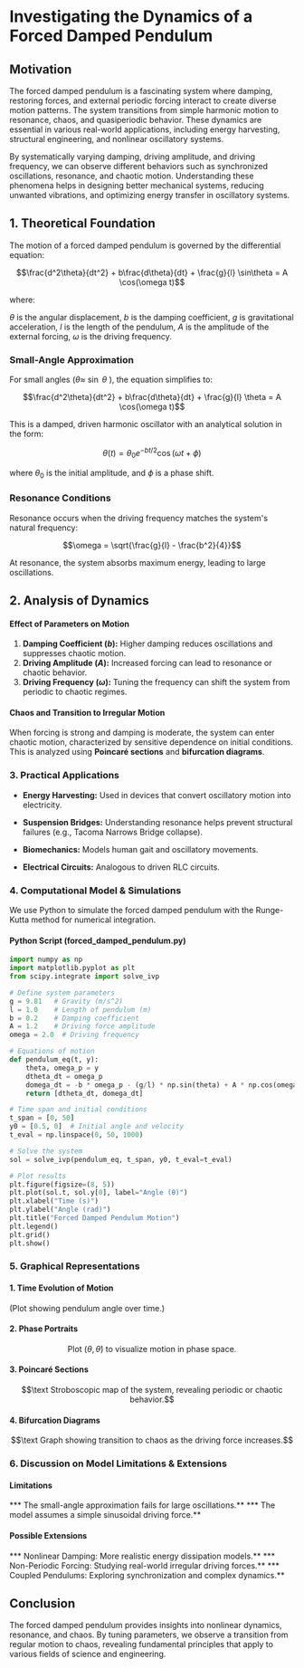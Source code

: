 # Investigating the Dynamics of a Forced Damped Pendulum
## Motivation
The forced damped pendulum is a fascinating system where damping, restoring forces, and external periodic forcing interact to create diverse motion patterns. The system transitions from simple harmonic motion to resonance, chaos, and quasiperiodic behavior. These dynamics are essential in various real-world applications, including energy harvesting, structural engineering, and nonlinear oscillatory systems.</p>

By systematically varying damping, driving amplitude, and driving frequency, we can observe different behaviors such as synchronized oscillations, resonance, and chaotic motion. Understanding these phenomena helps in designing better mechanical systems, reducing unwanted vibrations, and optimizing energy transfer in oscillatory systems.</p>

## 1. Theoretical Foundation
The motion of a forced damped pendulum is governed by the differential equation:

$$\frac{d^2\theta}{dt^2} + b\frac{d\theta}{dt} + \frac{g}{l} \sin\theta = A \cos(\omega t)$$



where:

$\theta$   is the angular displacement,
$b$        is the damping coefficient,
$g$        is gravitational acceleration,
$l$        is the length of the pendulum,
$A$        is the amplitude of the external forcing,
$\omega$   is the driving frequency.

### Small-Angle Approximation
For small angles ($\theta\approx$ $\sin$ $\theta$ ), the equation simplifies to:

$$\frac{d^2\theta}{dt^2} + b\frac{d\theta}{dt} + \frac{g}{l} \theta = A \cos(\omega t)$$

This is a damped, driven harmonic oscillator with an analytical solution in the form:

$$\theta(t) = \theta_0 e^{-bt/2} \cos(\omega t + \phi)$$

where $\theta_0$ is the initial amplitude, and $\phi$ is a phase shift.

### Resonance Conditions
Resonance occurs when the driving frequency matches the system's natural frequency:

$$\omega = \sqrt{\frac{g}{l} - \frac{b^2}{4}}$$

At resonance, the system absorbs maximum energy, leading to large oscillations.

## 2. Analysis of Dynamics
#### Effect of Parameters on Motion
1. **Damping Coefficient ($b$):**
Higher damping reduces oscillations and suppresses chaotic motion.
2. **Driving Amplitude ($A$):**
Increased forcing can lead to resonance or chaotic behavior.
3. **Driving Frequency ($\omega$):**
Tuning the frequency can shift the system from periodic to chaotic regimes.
#### Chaos and Transition to Irregular Motion
When forcing is strong and damping is moderate, the system can enter chaotic motion, characterized by sensitive dependence on initial conditions. This is analyzed using **Poincaré sections** and **bifurcation diagrams**.

### 3. Practical Applications
* **Energy Harvesting:** Used in devices that convert oscillatory motion into electricity.</p>
* **Suspension Bridges:** Understanding resonance helps prevent structural failures (e.g., Tacoma Narrows Bridge collapse).</p>
* **Biomechanics:** Models human gait and oscillatory movements.</p>
* **Electrical Circuits:** Analogous to driven RLC circuits.
### 4. Computational Model & Simulations
We use Python to simulate the forced damped pendulum with the Runge-Kutta method for numerical integration.

#### Python Script (forced_damped_pendulum.py)
```python
import numpy as np
import matplotlib.pyplot as plt
from scipy.integrate import solve_ivp

# Define system parameters
g = 9.81   # Gravity (m/s^2)
l = 1.0    # Length of pendulum (m)
b = 0.2    # Damping coefficient
A = 1.2    # Driving force amplitude
omega = 2.0  # Driving frequency

# Equations of motion
def pendulum_eq(t, y):
    theta, omega_p = y
    dtheta_dt = omega_p
    domega_dt = -b * omega_p - (g/l) * np.sin(theta) + A * np.cos(omega * t)
    return [dtheta_dt, domega_dt]

# Time span and initial conditions
t_span = [0, 50]
y0 = [0.5, 0]  # Initial angle and velocity
t_eval = np.linspace(0, 50, 1000)

# Solve the system
sol = solve_ivp(pendulum_eq, t_span, y0, t_eval=t_eval)

# Plot results
plt.figure(figsize=(8, 5))
plt.plot(sol.t, sol.y[0], label="Angle (θ)")
plt.xlabel("Time (s)")
plt.ylabel("Angle (rad)")
plt.title("Forced Damped Pendulum Motion")
plt.legend()
plt.grid()
plt.show() 
```

### 5. Graphical Representations
#### 1. Time Evolution of Motion
(Plot showing pendulum angle over time.)

#### 2. Phase Portraits
$${{\text{Plot } (\theta, \dot{\theta}) \text{ to visualize motion in phase space.}}}$$

#### 3. Poincaré Sections
$$\text Stroboscopic map of the system, revealing periodic or chaotic behavior.$$

#### 4. Bifurcation Diagrams
$$\text Graph showing transition to chaos as the driving force increases.$$

### 6. Discussion on Model Limitations & Extensions
#### Limitations
*** The small-angle approximation fails for large oscillations.**
*** The model assumes a simple sinusoidal driving force.**
#### Possible Extensions
*** Nonlinear Damping: More realistic energy dissipation models.**
*** Non-Periodic Forcing: Studying real-world irregular driving forces.**
*** Coupled Pendulums: Exploring synchronization and complex dynamics.**
## Conclusion
The forced damped pendulum provides insights into nonlinear dynamics, resonance, and chaos. By tuning parameters, we observe a transition from regular motion to chaos, revealing fundamental principles that apply to various fields of science and engineering.